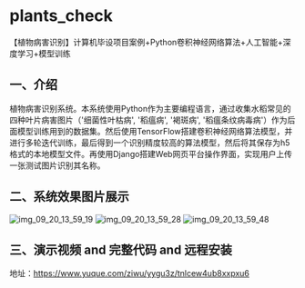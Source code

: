 # plants_check
【植物病害识别】计算机毕设项目案例+Python卷积神经网络算法+人工智能+深度学习+模型训练

## 一、介绍
植物病害识别系统。本系统使用Python作为主要编程语言，通过收集水稻常见的四种叶片病害图片（'细菌性叶枯病', '稻瘟病', '褐斑病', '稻瘟条纹病毒病'）作为后面模型训练用到的数据集。然后使用TensorFlow搭建卷积神经网络算法模型，并进行多轮迭代训练，最后得到一个识别精度较高的算法模型，然后将其保存为h5格式的本地模型文件。再使用Django搭建Web网页平台操作界面，实现用户上传一张测试图片识别其名称。

## 二、系统效果图片展示
![img_09_20_13_59_19](https://github.com/user-attachments/assets/ffc75579-6cf3-49d2-94ae-8903271fcceb)
![img_09_20_13_59_28](https://github.com/user-attachments/assets/a58606f4-2a2f-47df-bc59-62d33c0486bc)
![img_09_20_13_59_48](https://github.com/user-attachments/assets/d888d3d8-a75e-4da3-8328-1ffe60199a4c)
## 三、演示视频 and 完整代码 and 远程安装
地址：https://www.yuque.com/ziwu/yygu3z/tnlcew4ub8xxpxu6
